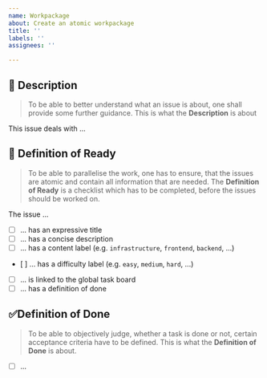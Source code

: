 ```yaml
---
name: Workpackage
about: Create an atomic workpackage
title: ''
labels: ''
assignees: ''

---
```


## 📃 Description
> To be able to better understand what an issue is about, one shall provide some further guidance.
This is what the **Description** is about

This issue deals with ...

## 🚧 Definition of Ready
> To be able to parallelise the work, one has to ensure, that the issues are atomic and contain all information that are needed. The **Definition of Ready** is a checklist which has to be completed, before the issues should be worked on.

The issue ...

- [ ] ... has an expressive title
- [ ] ... has a concise description
- [ ] ... has a content label (e.g. `infrastructure`, `frontend`, `backend`, ...)
- [ ] ... has a difficulty label (e.g. `easy`, `medium`, `hard`, ...)
- [ ] ... is linked to the global task board
- [ ] ... has a definition of done

## ✅Definition of Done 
> To be able to objectively judge, whether a task is done or not, certain acceptance criteria have to be defined. This is what the **Definition of Done** is about.

- [ ] ...

